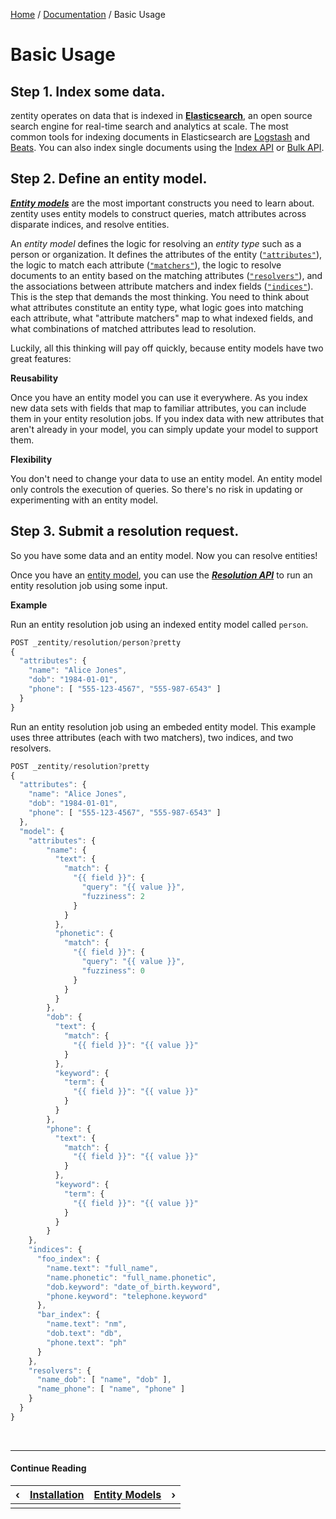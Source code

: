 [Home](/#/) / [Documentation](/#/docs) / Basic Usage


# Basic Usage


## Step 1. Index some data.

zentity operates on data that is indexed in **[Elasticsearch](https://www.elastic.co/products/elasticsearch)**,
an open source search engine for real-time search and analytics at scale. The most common tools for indexing
documents in Elasticsearch are [Logstash](https://www.elastic.co/guide/en/logstash/6.1/introduction.html) and
[Beats](https://www.elastic.co/guide/en/beats/libbeat/current/beats-reference.html). You can also index single
documents using the [Index API](https://www.elastic.co/guide/en/elasticsearch/guide/current/index-doc.html) or
[Bulk API](https://www.elastic.co/guide/en/elasticsearch/reference/current/docs-bulk.html).


## Step 2. Define an entity model.

***[Entity models](/#/docs/entity-models)*** are the most important constructs you need to learn about. zentity uses entity
models to construct queries, match attributes across disparate indices, and resolve entities.

An *entity model* defines the logic for resolving an *entity type* such as a person or organization. It defines the
attributes of the entity ([`"attributes"`](/#/docs/entity-models/specification)), the logic to match each attribute
([`"matchers"`](Entity-Models#attributes.matcher)), the logic to resolve documents to an entity based on the
matching attributes ([`"resolvers"`](/#/docs/entity-models/specification)), and the associations between attribute matchers and
index fields ([`"indices"`](/#/docs/entity-models/specification)). This is the step that demands the most thinking. You need to
think about what attributes constitute an entity type, what logic goes into matching each attribute, what "attribute
matchers" map to what indexed fields, and what combinations of matched attributes lead to resolution.

Luckily, all this thinking will pay off quickly, because entity models have two great features:

**Reusability**

Once you have an entity model you can use it everywhere. As you index new data sets with fields that map to familiar
attributes, you can include them in your entity resolution jobs. If you index data with new attributes that aren't
already in your model, you can simply update your model to support them.

**Flexibility**

You don't need to change your data to use an entity model. An entity model only controls the execution of queries.
So there's no risk in updating or experimenting with an entity model.


## Step 3. Submit a resolution request.

So you have some data and an entity model. Now you can resolve entities!

Once you have an [entity model](/#/docs/entity-models), you can use the ***[Resolution API](/#/docs/rest-apis/resolution-api)*** to run an
entity resolution job using some input.

**Example**

Run an entity resolution job using an indexed entity model called `person`.

```javascript
POST _zentity/resolution/person?pretty
{
  "attributes": {
    "name": "Alice Jones",
    "dob": "1984-01-01",
    "phone": [ "555-123-4567", "555-987-6543" ]
  }
}
```

Run an entity resolution job using an embeded entity model. This example uses three attributes (each with two
matchers), two indices, and two resolvers.

```javascript
POST _zentity/resolution?pretty
{
  "attributes": {
    "name": "Alice Jones",
    "dob": "1984-01-01",
    "phone": [ "555-123-4567", "555-987-6543" ]
  },
  "model": {
    "attributes": {
        "name": {
          "text": {
            "match": {
              "{{ field }}": {
                "query": "{{ value }}",
                "fuzziness": 2
              }
            }
          },
          "phonetic": {
            "match": {
              "{{ field }}": {
                "query": "{{ value }}",
                "fuzziness": 0
              }
            }
          }
        },
        "dob": {
          "text": {
            "match": {
              "{{ field }}": "{{ value }}"
            }
          },
          "keyword": {
            "term": {
              "{{ field }}": "{{ value }}"
            }
          }
        },
        "phone": {
          "text": {
            "match": {
              "{{ field }}": "{{ value }}"
            }
          },
          "keyword": {
            "term": {
              "{{ field }}": "{{ value }}"
            }
          }
        }
    },
    "indices": {
      "foo_index": {
        "name.text": "full_name",
        "name.phonetic": "full_name.phonetic",
        "dob.keyword": "date_of_birth.keyword",
        "phone.keyword": "telephone.keyword"
      },
      "bar_index": {
        "name.text": "nm",
        "dob.text": "db",
        "phone.text": "ph"
      }
    },
    "resolvers": {
      "name_dob": [ "name", "dob" ],
      "name_phone": [ "name", "phone" ]
    }
  }
}
```


&nbsp;

----

#### Continue Reading

|&#8249;|[Installation](/#/docs/installation)|[Entity Models](/#/docs/entity-models)|&#8250;|
|:---|:---|---:|---:|
|    |    |    |    |
